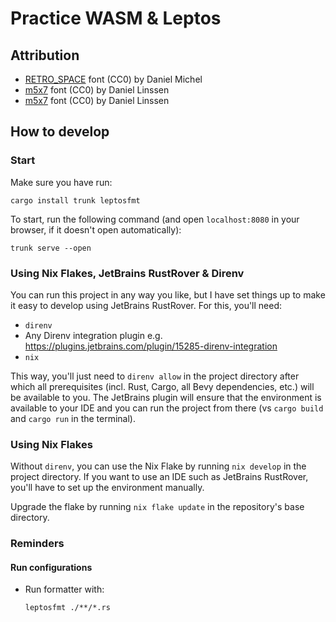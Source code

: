 # Practice WASM & Leptos

## Attribution

- [RETRO_SPACE](https://opengameart.org/content/font-retrospace) font (CC0) by Daniel Michel
- [m5x7](https://managore.itch.io/m5x7) font (CC0) by Daniel Linssen
- [m5x7](https://managore.itch.io/m5x7) font (CC0) by Daniel Linssen

## How to develop

### Start

Make sure you have run:

  ```shell
  cargo install trunk leptosfmt
  ```

To start, run the following command (and open `localhost:8080` in your browser, if it doesn't open automatically):

  ```shell
  trunk serve --open
  ```

### Using Nix Flakes, JetBrains RustRover & Direnv

You can run this project in any way you like, but I have set things up to make it easy to develop using JetBrains
RustRover. For this, you'll need:

- `direnv`
- Any Direnv integration plugin e.g. https://plugins.jetbrains.com/plugin/15285-direnv-integration
- `nix`

This way, you'll just need to `direnv allow` in the project directory after which all prerequisites (incl. Rust, Cargo,
all Bevy dependencies, etc.) will be available to you. The JetBrains plugin will ensure that the environment is
available to your IDE and you can run the project from there (vs `cargo build` and `cargo run` in the terminal).

### Using Nix Flakes

Without `direnv`, you can use the Nix Flake by running `nix develop` in the project directory. If you want to use an IDE
such as JetBrains RustRover, you'll have to set up the environment manually.

Upgrade the flake by running `nix flake update` in the repository's base directory.

### Reminders

#### Run configurations

- Run formatter with:
    ```shell
    leptosfmt ./**/*.rs
    ```
